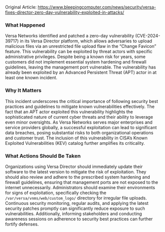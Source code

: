 Original Article: https://www.bleepingcomputer.com/news/security/versa-fixes-director-zero-day-vulnerability-exploited-in-attacks/

### What Happened

Versa Networks identified and patched a zero-day vulnerability (CVE-2024-39717) in its Versa Director platform, which allows adversaries to upload malicious files via an unrestricted file upload flaw in the “Change Favicon” feature. This vulnerability can be exploited by threat actors with specific administrative privileges. Despite being a known risk for years, some customers did not implement essential system hardening and firewall guidelines, leaving the management port vulnerable. The vulnerability has already been exploited by an Advanced Persistent Threat (APT) actor in at least one known incident.

### Why It Matters

This incident underscores the critical importance of following security best practices and guidelines to mitigate known vulnerabilities effectively. The fact that an APT actor exploited this vulnerability highlights the sophisticated nature of current cyber threats and their ability to leverage even minor oversights. As Versa Networks serves major enterprises and service providers globally, a successful exploitation can lead to significant data breaches, posing substantial risks to both organizational operations and customer trust. The inclusion of this vulnerability in CISA’s Known Exploited Vulnerabilities (KEV) catalog further amplifies its criticality.

### What Actions Should Be Taken

Organizations using Versa Director should immediately update their software to the latest version to mitigate the risk of exploitation. They should also review and adhere to the prescribed system hardening and firewall guidelines, ensuring that management ports are not exposed to the internet unnecessarily. Administrators should examine their environments for signs of exploitation, specifically checking the `/var/versa/vnms/web/custom_logo/` directory for irregular file uploads. Continuous security monitoring, regular audits, and applying the latest security patches promptly can significantly reduce exposure to such vulnerabilities. Additionally, informing stakeholders and conducting awareness sessions on adherence to security best practices can further fortify defenses.